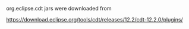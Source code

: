 org.eclipse.cdt jars were downloaded from

https://download.eclipse.org/tools/cdt/releases/12.2/cdt-12.2.0/plugins/
